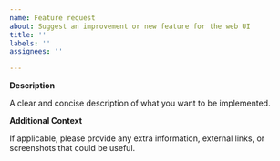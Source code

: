 ```yaml
---
name: Feature request
about: Suggest an improvement or new feature for the web UI
title: ''
labels: ''
assignees: ''

---
```


**Description**

A clear and concise description of what you want to be implemented.

**Additional Context**

If applicable, please provide any extra information, external links, or screenshots that could be useful.
